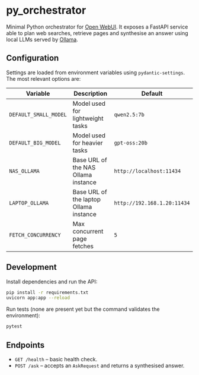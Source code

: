 # py_orchestrator

Minimal Python orchestrator for [Open WebUI](https://github.com/open-webui). It exposes a
FastAPI service able to plan web searches, retrieve pages and synthesise an answer using
local LLMs served by [Ollama](https://ollama.ai/).

## Configuration

Settings are loaded from environment variables using `pydantic-settings`. The most
relevant options are:

| Variable | Description | Default |
| --- | --- | --- |
| `DEFAULT_SMALL_MODEL` | Model used for lightweight tasks | `qwen2.5:7b` |
| `DEFAULT_BIG_MODEL` | Model used for heavier tasks | `gpt-oss:20b` |
| `NAS_OLLAMA` | Base URL of the NAS Ollama instance | `http://localhost:11434` |
| `LAPTOP_OLLAMA` | Base URL of the laptop Ollama instance | `http://192.168.1.20:11434` |
| `FETCH_CONCURRENCY` | Max concurrent page fetches | `5` |

## Development

Install dependencies and run the API:

```bash
pip install -r requirements.txt
uvicorn app:app --reload
```

Run tests (none are present yet but the command validates the environment):

```bash
pytest
```

## Endpoints

* `GET /health` – basic health check.
* `POST /ask` – accepts an `AskRequest` and returns a synthesised answer.